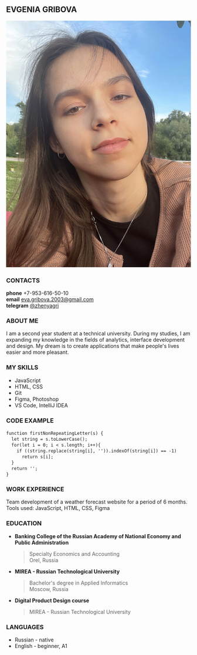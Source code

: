 ## EVGENIA GRIBOVA
![photo for resume](/images/avatar.JPG)
### CONTACTS
**phone** +7-953-616-50-10  
**email** eva.gribova.2003@gmail.com  
**telegram** [@zhenyagri](https://t.me/zhenyagri)
### ABOUT ME
I am a second year student at a technical university. During my studies, I am expanding my knowledge in the fields of analytics, interface development and design. My dream is to create applications that make people's lives easier and more pleasant.
### MY SKILLS
+ JavaScript  
+ HTML, CSS  
+ Git
+ Figma, Photoshop
+ VS Code, IntelliJ IDEA
### CODE EXAMPLE
```
function firstNonRepeatingLetter(s) {
  let string = s.toLowerCase();
  for(let i = 0; i < s.length; i++){
    if ((string.replace(string[i], '')).indexOf(string[i]) == -1)
      return s[i];
  }
  return '';
}
```
### WORK EXPERIENCE
Team development of a weather forecast website for a period of 6 months.  
Tools used: JavaScript, HTML, CSS, Figma
### EDUCATION
+ **Banking College of the Russian Academy of National Economy and Public Administration**
	>Specialty Economics and Accounting	 	
	>Orel, Russia  
+ **MIREA - Russian Technological University**
	>Bachelor's degree in Applied Informatics	 	
  >Moscow, Russia
+ **Digital Product Design course**
	>MIREA - Russian Technological University
### LANGUAGES
+ Russian - native
+ English - beginner, A1